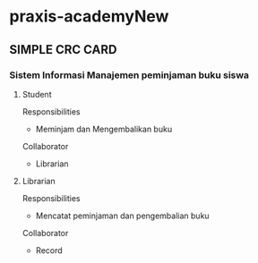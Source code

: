 # praxis-academyNew

## SIMPLE CRC CARD
### Sistem Informasi Manajemen peminjaman buku siswa

1. Student
   
   Responsibilities            
   
   - Meminjam dan Mengembalikan buku
   
   Collaborator
   
   - Librarian
   
2. Librarian

    Responsibilities
    
    - Mencatat peminjaman dan pengembalian buku
    
    Collaborator
    
    - Record
    
    

